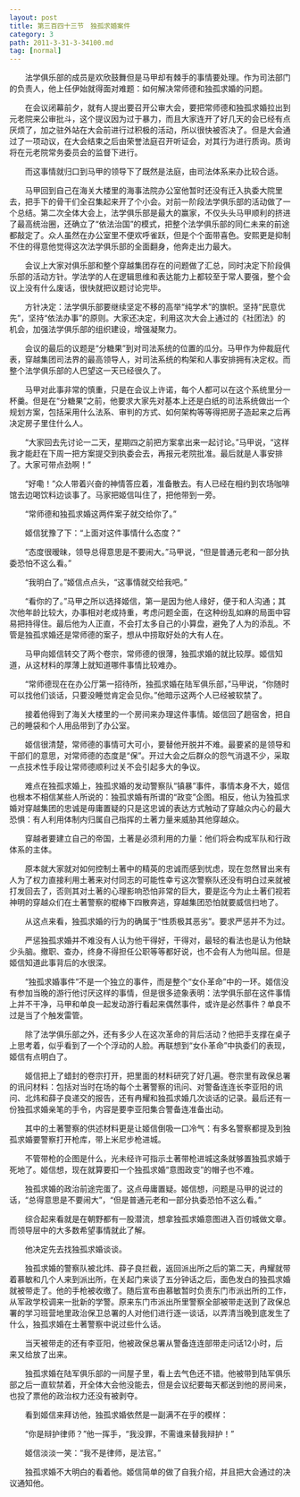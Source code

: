 ```yaml
---
layout: post
title: 第三百四十三节　独孤求婚案件
category: 3
path: 2011-3-31-3-34100.md
tag: [normal]
---
```


　　法学俱乐部的成员是欢欣鼓舞但是马甲却有棘手的事情要处理。作为司法部门的负责人，他上任伊始就得面对难题：如何解决常师德和独孤求婚的问题。

　　在会议闭幕前夕，就有人提出要召开公审大会，要把常师德和独孤求婚拉出到元老院来公审批斗，这个提议因为过于暴力，而且大家连开了好几天的会已经有点厌烦了，加之驻外站在大会前进行过积极的活动，所以很快被否决了。但是大会通过了一项动议，在大会结束之后由荣誉法庭召开听证会，对其行为进行质询。质询将在元老院常务委员会的监督下进行。

　　而这事情就归口到马甲的领导下了既然是法庭，由司法体系来办比较合适。

　　马甲回到自己在海关大楼里的海事法院办公室他暂时还没有迁入执委大院里去，把手下的骨干们全召集起来开了个小会。对前一阶段法学俱乐部的活动做了一个总结。第二次全体大会上，法学俱乐部是最大的赢家，不仅头头马甲顺利的挤进了最高统治圈，还确立了“依法治国”的模式，把整个法学俱乐部的同仁未来的前途都敲定了。众人虽然在办公室里不便欢呼雀跃，但是个个面带喜色。安熙更是抑制不住的得意他觉得这次法学俱乐部的全面翻身，他奔走出力最大。

　　会议上大家对俱乐部和整个穿越集团存在的问题做了汇总，同时决定下阶段俱乐部的活动方针。学法学的人在逻辑思维和表达能力上都较至于常人要强，整个会议上没有什么废话，很快就把议题讨论完毕。

　　方针决定：法学俱乐部要继续坚定不移的高举“纯学术”的旗帜。坚持“民意优先”，坚持“依法办事”的原则。大家还决定，利用这次大会上通过的《社团法》的机会，加强法学俱乐部的组织建设，增强凝聚力。

　　会议的最后的议题是“分糖果”到对司法系统的位置的瓜分。马甲作为仲裁庭代表，穿越集团司法界的最高领导人，对司法系统的构架和人事安排拥有决定权。而整个法学俱乐部的人巴望这一天已经很久了。

　　马甲对此事非常的慎重，只是在会议上许诺，每个人都可以在这个系统里分一杯羹。但是在“分糖果”之前，他要求大家先对基本上还是白纸的司法系统做出一个规划方案，包括采用什么法系、审判的方式、如何架构等等得把房子造起来之后再决定房子里住什么人。

　　“大家回去先讨论一二天，星期四之前把方案拿出来一起讨论。”马甲说，“这样我才能赶在下周一把方案提交到执委会去，再报元老院批准。最后就是人事安排了。大家可带点劲啊！”

　　“好嘞！”众人带着兴奋的神情答应着，准备散去。有人已经在相约到农场咖啡馆去边喝饮料边谈事了。马家把姬信叫住了，把他带到一旁。

　　“常师德和独孤求婚这两件案子就交给你了。”

　　姬信犹豫了下：“上面对这件事情什么态度？”

　　“态度很暧昧，领导总得意思是不要闹大。”马甲说，“但是普通元老和一部分执委恐怕不这么看。”

　　“我明白了。”姬信点点头，“这事情就交给我吧。”

　　“看你的了。”马甲之所以选择姬信，第一是因为他人缘好，便于和人沟通；其次他年龄比较大，办事相对老成持重，考虑问题全面，在这种纷乱如麻的局面中容易把持得住。最后他为人正直，不会打太多自己的小算盘，避免了人为的添乱。不管是独孤求婚还是常师德的案子，想从中捞取好处的大有人在。

　　马甲向姬信转交了两个卷宗，常师德的很薄，独孤求婚的就比较厚。姬信知道，从这材料的厚薄上就知道哪件事情比较难办。

　　“常师德现在在办公厅第一招待所，独孤求婚在陆军俱乐部，”马甲说，“你随时可以找他们谈话，只要没睡觉肯定会见你。”他暗示这两个人已经被软禁了。

　　接着他得到了海关大楼里的一个房间来办理这件事情。姬信回了趟宿舍，把自己的睡袋和个人用品带到了办公室。

　　姬信很清楚，常师德的事情可大可小，要替他开脱并不难。最要紧的是领导和干部们的意思，对常师德的态度是“保”。开过大会之后群众的怨气消退不少，采取一点技术性手段让常师德顺利过关不会引起多大的争议。

　　难点在独孤求婚上，独孤求婚的发动警察队“镇暴”事件，事情本身不大，姬信也根本不相信某些人所说的：独孤求婚有所谓的“政变”企图。相反，他认为独孤求婚对穿越集团的忠诚是毋庸置疑的只是这忠诚的表达方式触动了穿越众内心的最大恐惧：有人利用体制内归属自己指挥的土著力量来威胁其他穿越众。

　　穿越者要建立自己的帝国，土著是必须利用的力量：他们将会构成军队和行政体系的主体。

　　原本就大家就对如何控制土著中的精英的忠诚而感到忧虑，现在忽然冒出来有人为了权力直接利用土著来对付同志的可能性幸亏这次警察队还没有明白过来就被打发回去了，否则其对土著的心理影响恐怕非常的巨大，要是迄今为止土著们视若神明的穿越众们在土著警察的棍棒下四散奔逃，穿越集团恐怕就要威信扫地了。

　　从这点来看，独孤求婚的行为的确属于“性质极其恶劣”。要求严惩并不为过。

　　严惩独孤求婚并不难没有人认为他干得好，干得对，最轻的看法也是认为他缺少头脑。撤职、查办，终身不得担任公职等等都好说，也不会有人为他叫屈。但是姬信知道此事背后的水很深。

　　“独孤求婚事件”不是一个独立的事件，而是整个“女仆革命”中的一环。姬信没有参加当晚的游行他讨厌这样的事情，但是很多迹象表明：法学俱乐部在这件事情上并不干净，马甲和单良一起发动游行看起来偶然事件，或许是必然事件？单良不过是当了个触发雷管。

　　除了法学俱乐部之外，还有多少人在这次革命的背后活动？他把手支撑在桌子上思考着，似乎看到了一个个浮动的人脸。再联想到“女仆革命”中执委们的表现，姬信有点明白了。

　　姬信把上了蜡封的卷宗打开，把里面的材料研究了好几遍。卷宗里有政保总署的讯问材料：包括对当时在场的每个土著警察的讯问、对警备连连长李亚阳的讯问、北炜和薛子良递交的报告，还有冉耀和独孤求婚几次谈话的记录。最后还有一份独孤求婚亲笔的手令，内容是要李亚阳集合警备连准备出动。

　　其中的土著警察的供述材料更是让姬信倒吸一口冷气：有多名警察都提及到独孤求婚要警察打开枪库，带上米尼步枪进城。

　　不管带枪的企图是什么，光未经许可指示土著带枪进城这条就够置独孤求婚于死地了。姬信想，现在就算要扣一个独孤求婚“意图政变”的帽子也不难。

　　独孤求婚的政治前途完蛋了。这点毋庸置疑。姬信想，问题是马甲的说过的话，“总得意思是不要闹大”，“但是普通元老和一部分执委恐怕不这么看。”

　　综合起来看就是在朝野都有一股潜流，想拿独孤求婚意图进入百仞城做文章。而领导层中的大多数希望事情就此了解。

　　他决定先去找独孤求婚谈谈。

　　独孤求婚的警察队被北炜、薛子良拦截，返回派出所之后的第二天，冉耀就带着慕敏和几个人来到派出所，在关起门来谈了五分钟话之后，面色发白的独孤求婚就被带走了。他的手枪被收缴了。随后宣布由慕敏暂时负责东门市派出所的工作，从军政学校调来一批新的学警。原来东门市派出所里警察全部被带走送到了政保总署的学习班营地里政治保卫总署的人对他们进行逐一谈话，以弄清当晚到底发生了什么，独孤求婚在土著警察中说过些什么话。

　　当天被带走的还有李亚阳，他被政保总署从警备连连部带走问话12小时，后来又给放了出来。

　　独孤求婚在陆军俱乐部的一间屋子里，看上去气色还不错。他被带到陆军俱乐部之后一直软禁着，开全体大会他没能去，但是会议纪要每天都送到他的房间来，也投了票他的政治权力还没有被剥夺。

　　看到姬信来拜访他，独孤求婚依然是一副满不在乎的模样：

　　“你是辩护律师？”他一挥手，“我没罪，不需谁来替我辩护！”

　　姬信淡淡一笑：“我不是律师，是法官。”

　　独孤求婚不大明白的看着他。姬信简单的做了自我介绍，并且把大会通过的决议通知他。